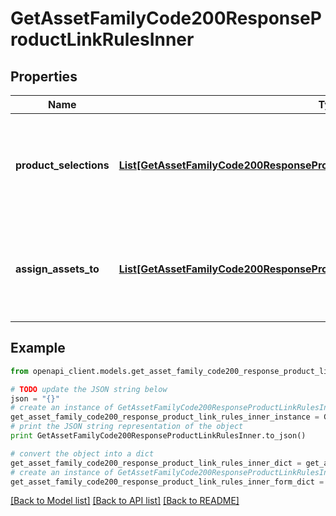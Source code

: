 # GetAssetFamilyCode200ResponseProductLinkRulesInner


## Properties
Name | Type | Description | Notes
------------ | ------------- | ------------- | -------------
**product_selections** | [**List[GetAssetFamilyCode200ResponseProductLinkRulesInnerProductSelectionsInner]**](GetAssetFamilyCode200ResponseProductLinkRulesInnerProductSelectionsInner.md) | The product selection to which the assets of the asset family to be automatically linked. More details &lt;a href&#x3D;&#39;/concepts/asset-manager.html#product-selection&#39;&gt;here&lt;/a&gt;. | [optional] 
**assign_assets_to** | [**List[GetAssetFamilyCode200ResponseProductLinkRulesInnerAssignAssetsToInner]**](GetAssetFamilyCode200ResponseProductLinkRulesInnerAssignAssetsToInner.md) | The product value in which your assets will be assigned. More details &lt;a href&#x3D;&#39;/concepts/asset-manager.html#product-value-assignment&#39;&gt;here&lt;/a&gt;. | [optional] 

## Example

```python
from openapi_client.models.get_asset_family_code200_response_product_link_rules_inner import GetAssetFamilyCode200ResponseProductLinkRulesInner

# TODO update the JSON string below
json = "{}"
# create an instance of GetAssetFamilyCode200ResponseProductLinkRulesInner from a JSON string
get_asset_family_code200_response_product_link_rules_inner_instance = GetAssetFamilyCode200ResponseProductLinkRulesInner.from_json(json)
# print the JSON string representation of the object
print GetAssetFamilyCode200ResponseProductLinkRulesInner.to_json()

# convert the object into a dict
get_asset_family_code200_response_product_link_rules_inner_dict = get_asset_family_code200_response_product_link_rules_inner_instance.to_dict()
# create an instance of GetAssetFamilyCode200ResponseProductLinkRulesInner from a dict
get_asset_family_code200_response_product_link_rules_inner_form_dict = get_asset_family_code200_response_product_link_rules_inner.from_dict(get_asset_family_code200_response_product_link_rules_inner_dict)
```
[[Back to Model list]](../README.md#documentation-for-models) [[Back to API list]](../README.md#documentation-for-api-endpoints) [[Back to README]](../README.md)


